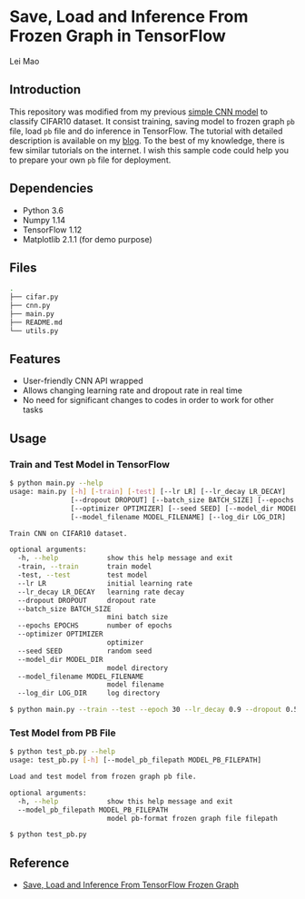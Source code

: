 # Save, Load and Inference From Frozen Graph in TensorFlow 

Lei Mao

## Introduction

This repository was modified from my previous [simple CNN model](https://github.com/leimao/Convolutional_Neural_Network_CIFAR10) to classify CIFAR10 dataset. It consist training, saving model to frozen graph ``pb`` file, load ``pb`` file and do inference in TensorFlow. The tutorial with detailed description is available on my [blog](https://leimao.github.io/blog/Save-Load-Inference-From-TF-Frozen-Graph/). To the best of my knowledge, there is few similar tutorials on the internet. I wish this sample code could help you to prepare your own ``pb`` file for deployment.


## Dependencies

* Python 3.6
* Numpy 1.14
* TensorFlow 1.12
* Matplotlib 2.1.1 (for demo purpose)


## Files
```bash
.
├── cifar.py
├── cnn.py
├── main.py
├── README.md
└── utils.py
```
## Features

* User-friendly CNN API wrapped
* Allows changing learning rate and dropout rate in real time
* No need for significant changes to codes in order to work for other tasks

## Usage

### Train and Test Model in TensorFlow

```bash
$ python main.py --help
usage: main.py [-h] [-train] [-test] [--lr LR] [--lr_decay LR_DECAY]
               [--dropout DROPOUT] [--batch_size BATCH_SIZE] [--epochs EPOCHS]
               [--optimizer OPTIMIZER] [--seed SEED] [--model_dir MODEL_DIR]
               [--model_filename MODEL_FILENAME] [--log_dir LOG_DIR]

Train CNN on CIFAR10 dataset.

optional arguments:
  -h, --help            show this help message and exit
  -train, --train       train model
  -test, --test         test model
  --lr LR               initial learning rate
  --lr_decay LR_DECAY   learning rate decay
  --dropout DROPOUT     dropout rate
  --batch_size BATCH_SIZE
                        mini batch size
  --epochs EPOCHS       number of epochs
  --optimizer OPTIMIZER
                        optimizer
  --seed SEED           random seed
  --model_dir MODEL_DIR
                        model directory
  --model_filename MODEL_FILENAME
                        model filename
  --log_dir LOG_DIR     log directory

```

```bash
$ python main.py --train --test --epoch 30 --lr_decay 0.9 --dropout 0.5
```

### Test Model from PB File

```bash
$ python test_pb.py --help
usage: test_pb.py [-h] [--model_pb_filepath MODEL_PB_FILEPATH]

Load and test model from frozen graph pb file.

optional arguments:
  -h, --help            show this help message and exit
  --model_pb_filepath MODEL_PB_FILEPATH
                        model pb-format frozen graph file filepath

```


```bash
$ python test_pb.py
```



## Reference

* [Save, Load and Inference From TensorFlow Frozen Graph](https://leimao.github.io/blog/Save-Load-Inference-From-TF-Frozen-Graph/)
